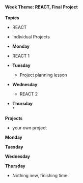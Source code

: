 <h4 class="weektheme">Week Theme: REACT, Final Project</h4>

**Topics**  
  * REACT
  * Individual Projects
  
*  **Monday**  
  * REACT 1   
  
* **Tuesday**  
  *  Project planning lesson

* **Wednesday**  
  * REACT 2   

* **Thursday**  
  *   

  
**Projects**  
  * your own project  

**Monday**  

**Tuesday**  

**Wednesday** 

**Thursday**  
  * Nothing new, finishing time